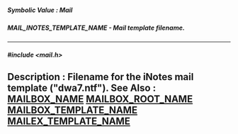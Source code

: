 ##### Symbolic Value : Mail
##### MAIL_INOTES_TEMPLATE_NAME - Mail template filename.
---
##### #include <mail.h>
**Description :**
Filename for the iNotes mail template ("dwa7.ntf").
**See Also :**
[MAILBOX_NAME](D:/md_files/MAILBOX_NAME.md)
[MAILBOX_ROOT_NAME](D:/md_files/MAILBOX_ROOT_NAME.md)
[MAILBOX_TEMPLATE_NAME](D:/md_files/MAILBOX_TEMPLATE_NAME.md)
[MAILEX_TEMPLATE_NAME](D:/md_files/MAILEX_TEMPLATE_NAME.md)
---
